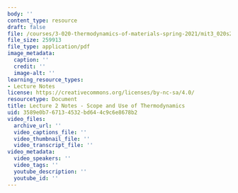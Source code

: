 ```yaml
---
body: ''
content_type: resource
draft: false
file: /courses/3-020-thermodynamics-of-materials-spring-2021/mit3_020s21_l02.pdf
file_size: 259913
file_type: application/pdf
image_metadata:
  caption: ''
  credit: ''
  image-alt: ''
learning_resource_types:
- Lecture Notes
license: https://creativecommons.org/licenses/by-nc-sa/4.0/
resourcetype: Document
title: Lecture 2 Notes - Scope and Use of Thermodynamics
uid: 3589e0b7-6713-4532-bd64-4c9c6e8678b2
video_files:
  archive_url: ''
  video_captions_file: ''
  video_thumbnail_file: ''
  video_transcript_file: ''
video_metadata:
  video_speakers: ''
  video_tags: ''
  youtube_description: ''
  youtube_id: ''
---
```


